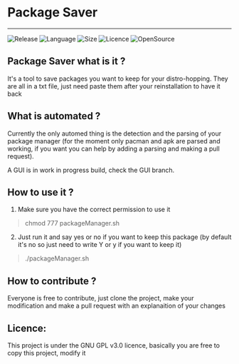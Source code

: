 # Package Saver
-------------

![Release](https://img.shields.io/badge/Release-v1.0-brightgreen?style=for-the-badge)
![Language](https://img.shields.io/badge/Language-Bash-blue?style=for-the-badge)
![Size](https://img.shields.io/github/repo-size/Oxbian/PackageSaver?label=SIZE&style=for-the-badge)
![Licence](https://img.shields.io/github/license/Oxbian/PackageSaver?style=for-the-badge)
![OpenSource](https://img.shields.io/badge/OpenSource-blue?style=for-the-badge&logo=opencollective&logoColor=white)

## Package Saver what is it ?

It's a tool to save packages you want to keep for your distro-hopping. They are all in a txt file, just need paste them after your reinstallation to have it back

## What is automated ?

Currently the only automed thing is the detection and the parsing of your package manager (for the moment only pacman and apk are parsed and working, if you want you can help by adding a parsing and making a pull request).

A GUI is in work in progress build, check the GUI branch.

## How to use it ?

1) Make sure you have the correct permission to use it

> chmod 777 packageManager.sh

2) Just run it and say yes or no if you want to keep this package (by default it's no so just need to write Y or y if you want to keep it)

> ./packageManager.sh

## How to contribute ?  
  
Everyone is free to contribute, just clone the project, make your modification and make a pull request with an explanaition of your changes

## Licence:  
This project is under the GNU GPL v3.0 licence, basically you are free to copy this project, modify it
